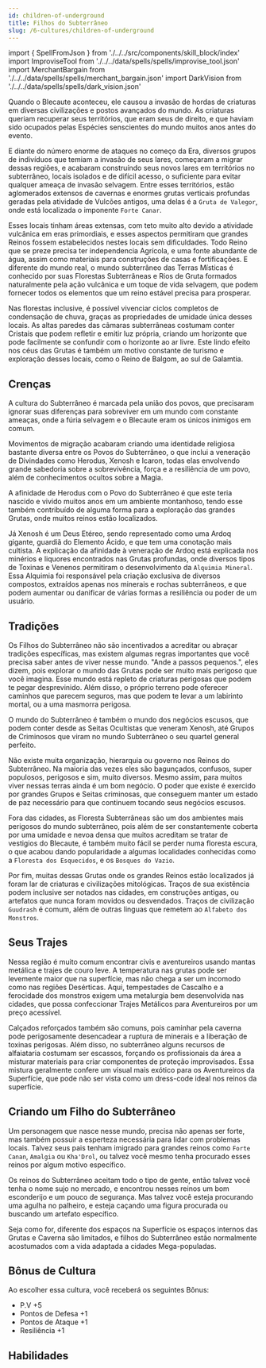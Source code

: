 ```yaml
---
id: children-of-underground
title: Filhos do Subterrâneo
slug: /6-cultures/children-of-underground
---
```


import { SpellFromJson } from './../../src/components/skill_block/index'
import ImproviseTool from './../../data/spells/spells/improvise_tool.json'
import MerchantBargain from './../../data/spells/spells/merchant_bargain.json'
import DarkVision from './../../data/spells/spells/dark_vision.json'

Quando o Blecaute aconteceu, ele causou a invasão de hordas de criaturas em diversas civilizações e postos avançados do mundo.
As criaturas queriam recuperar seus territórios, que eram seus de direito, e que haviam sido ocupados pelas Espécies senscientes do mundo muitos anos antes do evento.

E diante do número enorme de ataques no começo da Era, diversos grupos de indivíduos que temiam a invasão de seus lares, começaram a migrar dessas regiões, e acabaram construíndo seus novos lares em territórios no subterrâneo, locais isolados e de difícil acesso, o suficiente para evitar qualquer ameaça de invasão selvagem.
Entre esses territórios, estão aglomerados extensos de cavernas e enormes grutas verticais profundas geradas pela atividade de Vulcões antigos, uma delas é a `Gruta de Valegor`, onde está localizada o imponente `Forte Canar`.

Esses locais tinham áreas extensas, com teto muito alto devido a atividade vulcânica em eras primordiais, e esses aspectos permitiram que grandes Reinos fossem estabelecidos nestes locais sem dificuldades.
Todo Reino que se preze precisa ter independencia Agrícola, e uma fonte abundante de água, assim como materiais para construções de casas e fortificações.
E diferente do mundo real, o mundo subterrâneo das Terras Místicas é conhecido por suas Florestas Subterrâneas e Rios de Gruta formados naturalmente pela ação vulcânica e um toque de vida selvagem, que podem fornecer todos os elementos que um reino estável precisa para prosperar.

Nas florestas inclusive, é possível vivenciar ciclos completos de condensação de chuva, graças as propriedades de umidade única desses locais.
As altas paredes das câmaras subterrâneas costumam conter Cristais que podem refletir e emitir luz própria, criando um horizonte que pode facilmente se confundir com o horizonte ao ar livre. Este lindo efeito nos céus das Grutas é também um motivo constante de turismo e exploração desses locais, como o Reino de Balgom, ao sul de Galamtia.

## Crenças

A cultura do Subterrâneo é marcada pela união dos povos, que precisaram ignorar suas diferenças para sobreviver em um mundo com constante ameaças, onde a fúria selvagem e o Blecaute eram os únicos inimigos em comum.

Movimentos de migração acabaram criando uma identidade religiosa bastante diversa entre os Povos do Subterrâneo, o que inclui a veneração de Divindades como Herodus, Xenosh e Icaron, todas elas envolvendo grande sabedoria sobre a sobrevivência, força e a resiliência de um povo, além de conhecimentos ocultos sobre a Magia.

A afinidade de Herodus com o Povo do Subterrâneo é que este teria nascido e vivido muitos anos em um ambiente montanhoso, tendo esse também contribuído de alguma forma para a exploração das grandes Grutas, onde muitos reinos estão localizados.

Já Xenosh é um Deus Etéreo, sendo representado como uma Ardoq gigante, guardiã do Elemento Ácido, e que tem uma conotação mais cultista. A explicação da afinidade à veneração de Ardoq está explicada nos minérios e liquores encontrados nas Grutas profundas, onde diversos tipos de Toxinas e Venenos permitiram o desenvolvimento da `Alquimia Mineral`.
Essa Alquimia foi responsável pela criação exclusiva de diversos compostos, extraídos apenas nos minerais e rochas subterrâneos, e que podem aumentar ou danificar de várias formas a resiliência ou poder de um usuário.

## Tradições

Os Filhos do Subterrâneo não são incentivados a acreditar ou abraçar tradições específicas, mas existem algumas regras importantes que você precisa saber antes de viver nesse mundo.
"Ande a passos pequenos.", eles dizem, pois explorar o mundo das Grutas pode ser muito mais perigoso que você imagina. Esse mundo está repleto de criaturas perigosas que podem te pegar desprevinido. Além disso, o próprio terreno pode oferecer caminhos que parecem seguros, mas que podem te levar a um labirinto mortal, ou a uma masmorra perigosa.

O mundo do Subterrâneo é também o mundo dos negócios escusos, que podem conter desde as Seitas Ocultistas que veneram Xenosh, até Grupos de Criminosos que viram no mundo Subterrâneo o seu quartel general perfeito.

Não existe muita organização, hierarquia ou governo nos Reinos do Subterrâneo. Na maioria das vezes eles são bagunçados, confusos, super populosos, perigosos e sim, muito diversos. Mesmo assim, para muitos viver nessas terras ainda é um bom negócio.
O poder que existe é exercido por grandes Grupos e Seitas criminosas, que conseguem manter um estado de paz necessário para que continuem tocando seus negócios escusos.

Fora das cidades, as Floresta Subterrâneas são um dos ambientes mais perigosos do mundo subterrâneo, pois além de ser constantemente coberta por uma umidade e nevoa densa que muitos acreditam se tratar de vestigios do Blecaute, é também muito fácil se perder numa floresta escura, o que acabou dando popularidade a algumas localidades conhecidas como a `Floresta dos Esquecidos`, e os `Bosques do Vazio`.

Por fim, muitas dessas Grutas onde os grandes Reinos estão localizados já foram lar de criaturas e civilizações mitológicas. Traços de sua existência podem inclusive ser notados nas cidades, em construções antigas, ou artefatos que nunca foram movidos ou desvendados.
Traços de civilização `Guudrash` é comum, além de outras linguas que remetem ao `Alfabeto dos Monstros`.

## Seus Trajes

Nessa região é muito comum encontrar civis e aventureiros usando mantas metálica e trajes de couro leve. A temperatura nas grutas pode ser levemente maior que na superfície, mas não chega a ser um incomodo como nas regiões Desérticas.
Aqui, tempestades de Cascalho e a ferocidade dos monstros exigem uma metalurgia bem desenvolvida nas cidades, que possa confeccionar Trajes Metálicos para Aventureiros por um preço acessível.

Calçados reforçados também são comuns, pois caminhar pela caverna pode perigosamente desencadear a ruptura de minerais e a liberação de toxinas perigosas. Além disso, no subterrâneo alguns recursos de alfaiataria costumam ser escassos, forçando os profissionais da área a misturar materiais para criar componentes de proteção improvisados. Essa mistura geralmente confere um visual mais exótico para os Aventureiros da Superfície, que pode não ser vista como um dress-code ideal nos reinos da superfície.

## Criando um Filho do Subterrâneo

Um personagem que nasce nesse mundo, precisa não apenas ser forte, mas também possuir a esperteza necessária para lidar com problemas locais.
Talvez seus pais tenham imigrado para grandes reinos como `Forte Canan`, `Amalgia` ou `Kha'Drol`, ou talvez você mesmo tenha procurado esses reinos por algum motivo específico.

Os reinos do Subterrâneo aceitam todo o tipo de gente, então talvez você tenha o nome sujo no mercado, e encontrou nesses reinos um bom esconderijo e um pouco de segurança.
Mas talvez você esteja procurando uma agulha no palheiro, e esteja caçando uma figura procurada ou buscando um artefato específico.

Seja como for, diferente dos espaços na Superfície os espaços internos das Grutas e Caverna são limitados, e filhos do Subterrâneo estão normalmente acostumados com a vida adaptada a cidades Mega-populadas.

## Bônus de Cultura

Ao escolher essa cultura, você receberá os seguintes Bônus:

- P.V +5
- Pontos de Defesa +1
- Pontos de Ataque +1
- Resiliência +1

## Habilidades

<SpellFromJson spellData={ImproviseTool} />
<SpellFromJson spellData={MerchantBargain} />
<SpellFromJson spellData={DarkVision} />

